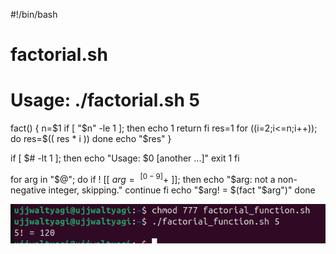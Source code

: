 #!/bin/bash
# factorial.sh
# Usage: ./factorial.sh 5

fact() {
  n=$1
  if [ "$n" -le 1 ]; then
    echo 1
    return
  fi
  res=1
  for ((i=2;i<=n;i++)); do
    res=$(( res * i ))
  done
  echo "$res"
}

if [ $# -lt 1 ]; then
  echo "Usage: $0 <non-negative-integer> [another ...]"
  exit 1
fi

for arg in "$@"; do
  if ! [[ $arg =~ ^[0-9]+$ ]]; then
    echo "$arg: not a non-negative integer, skipping."
    continue
  fi
  echo "$arg! = $(fact "$arg")"
done

![](../images/2025-10-24-22-43-12.png)